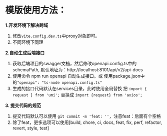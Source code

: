 # 模版使用方法：

**1.开发环境下解决跨域**
1. 修改`vite.config.dev.ts`中proxy对象即可。
2. 不同环境下同理



**2.自动生成后端接口**
1. 获取后端项目的swagger文档，然后修改openapi.config.ts中的schemaPath,   默认地址为：http://localhost:8101/api/v2/api-docs
2. 使用命令 npm run openapi 自动生成接口。或 使用package.json中的`"openapi": "ts-node openapi.config.ts"`
3. 生成的接口代码默认在services目录，此时使用全局替换 把 `import { request } from 'umi';` 替换成 `import {request} from 'axios';`

**3. 提交代码的规范**
1. 提交代码默认可以使用 `git commit -m 'feat: ''`，注意feat：后面有个空格
2. 除了feat，更多选项可以使用[build, chore, ci, docs, feat, fix, perf, refactor, revert, style, test] 